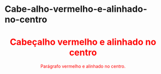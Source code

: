 # Cabe-alho-vermelho-e-alinhado-no-centro<!DOCTYPE html>
<html>
  <head>
    <style>
      .center {
          text-align: center;
          color: red;
      }
    </style>
  </head>
<body>
      
  <h1 class="center">Cabeçalho vermelho e alinhado no centro</h1>
  <p class="center">Parágrafo vermelho e alinhado no centro.</p>

</body>
</html>
